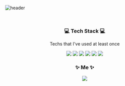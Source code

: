 ![header](https://capsule-render.vercel.app/api?type=soft&color=96afe0&height=180&section=header&text=JiYeonKim&fontColor=ffffff&fontSize=65&animation=twinkling)

<br>
<h3 align="center"> 💻 Tech Stack 💻</h3>

<p align="center"> Techs that I've used at least once </p>


<p align="center">
  <img src="https://img.shields.io/badge/Python-FF9E0F?style=flat-square&logo=Python&logoColor=white"/>
  <img src="https://img.shields.io/badge/Java-F40D12?style=flat-square&logo=Java&logoColor=white"/>
  <img src="https://img.shields.io/badge/C++-00599C?style=flat-square&logo=cplusplus&logoColor=white"/>
  <img src="https://img.shields.io/badge/Mysql-4479A1?style=flat-square&logo=Mysql&logoColor=white"/>
  <img src="https://img.shields.io/badge/php-777BB4?style=flat-square&logo=php&logoColor=white"/>
  <img src="https://img.shields.io/badge/Arduino-00979D?style=flat-square&logo=arduino&logoColor=white"/>
</p>

<h3 align="center"> ✨ Me ✨</h3>

<p align="center">
  <a href="https://www.instagram.com/_12x04/"><img src="https://img.shields.io/badge/instagram-E4405F?style=flat-square&logo=instagram&logoColor=white&link="https://www.instagram.com/_12x04/"/>
</p>

<br>

